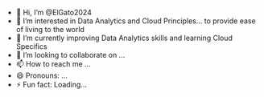 - 👋 Hi, I’m @ElGato2024
- 👀 I’m interested in Data Analytics and Cloud Principles... to provide ease of living to the world
- 🌱 I’m currently improving Data Analytics skills and learning Cloud Specifics
- 💞️ I’m looking to collaborate on ...
- 📫 How to reach me ...
- 😄 Pronouns: ...
- ⚡ Fun fact: Loading...

<!---
ElGato2024/ElGato2024 is a ✨ special ✨ repository because its `README.md` (this file) appears on your GitHub profile.
You can click the Preview link to take a look at your changes.
--->
